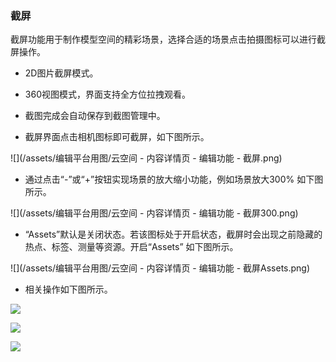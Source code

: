 ### 截屏

截屏功能用于制作模型空间的精彩场景，选择合适的场景点击拍摄图标可以进行截屏操作。

* 2D图片截屏模式。

* 360视图模式，界面支持全方位拉拽观看。

* 截图完成会自动保存到截图管理中。

* 截屏界面点击相机图标即可截屏，如下图所示。

![](/assets/编辑平台用图/云空间 - 内容详情页 - 编辑功能 - 截屏.png)

* 通过点击“-”或“+”按钮实现场景的放大缩小功能，例如场景放大300% 如下图所示。

![](/assets/编辑平台用图/云空间 - 内容详情页 - 编辑功能 - 截屏300.png)

* “Assets”默认是关闭状态。若该图标处于开启状态，截屏时会出现之前隐藏的热点、标签、测量等资源。开启“Assets” 如下图所示。

![](/assets/编辑平台用图/云空间 - 内容详情页 - 编辑功能 - 截屏Assets.png)

* 相关操作如下图所示。

![](/assets/编辑版GIF图/截屏1.gif)

![](/assets/编辑版GIF图/截屏2.gif)

![](/assets/编辑版GIF图/截屏3.gif)





